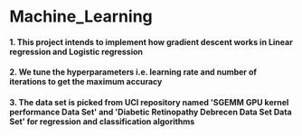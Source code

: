 # Machine_Learning

#### 1. This project intends to implement how gradient descent works in Linear regression and Logistic regression
#### 2. We tune the hyperparameters i.e. learning rate and number of iterations to get the maximum accuracy
#### 3. The data set is picked from UCI repository named 'SGEMM GPU kernel performance Data Set' and 'Diabetic Retinopathy Debrecen Data Set Data Set' for regression and classification algorithms
